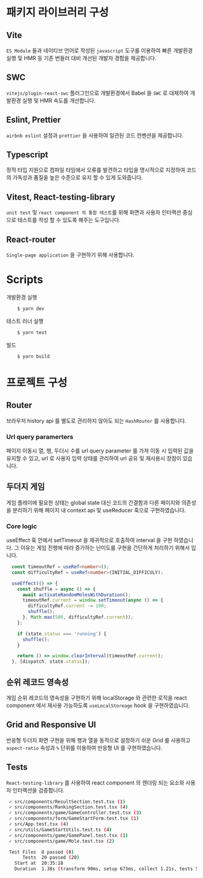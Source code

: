 # 패키지 라이브러리 구성

## Vite
`ES Module` 들과 네이티브 언어로 작성된 `javascript` 도구를 이용하여 빠른 개발환경 실행 및 HMR 등 기존 번들러 대비 개선된 개발자 경험을 제공합니다.

## SWC
`vitejs/plugin-react-swc` 플러그인으로 개발환경에서 Babel 을 `SWC` 로 대체하여 개발환경 실행 및 HMR 속도를 개선합니다.

## Eslint, Prettier
`airbnb eslint` 설정과 `prettier` 을 사용하여 일관된 코드 컨벤션을 제공합니다.

## Typescript
정적 타입 지원으로 컴파일 타임에서 오류를 발견하고 타입을 명시적으로 지정하여 코드의 가독성과 품질을 높은 수준으로 유지 할 수 있게 도와줍니다.

## Vitest, React-testing-library
`unit test` 및 `react component 의 통합 테스트`를 위해 화면과 사용자 인터랙션 중심으로 테스트를 작성 할 수 있도록 해주는 도구입니다.

## React-router
`Single-page application` 을 구현하기 위해 사용합니다.

# Scripts
개발환경 실행
```bash
    $ yarn dev
```

테스트 러너 실행
```bash
    $ yarn test
```

빌드
```bash
    $ yarn build
```

# 프로젝트 구성
## Router
 브라우저 history api 를 별도로 관리하지 않아도 되는 `HashRouter` 를 사용합니다.

### Url query paramerters
페이지 이동시 열, 행, 두더시 수를 url query parameter 를 가져 이동 시 입력된 값을 유지할 수 있고, url 로 사용자 입력 상태를 관리하여 url 공유 및 재사용시 장점이 있습니다.

## 두더지 게임
게임 플레이에 필요한 상태는 global state 대신 코드의 간결함과 다른 페이지와 의존성을 분리하기 위해 페이지 내 context api 및 useReducer 훅으로 구현하였습니다.
### Core logic
useEffect 훅 안에서 setTimeout 을 재귀적으로 호출하여 interval 을 구현 하였습니다. 그 이유는 게임 진행에 따라 증가하는 난이도를 구현을 간단하게 처리하기 위해서 입니다.

```Typescript
  const timeoutRef = useRef<number>();
  const difficultyRef = useRef<number>(INITIAL_DIFFICULY);

  useEffect(() => {
    const shuffle = async () => {
      await activateRandomMolesWithDuration();
      timeoutRef.current = window.setTimeout(async () => {
        difficultyRef.current -= 100;
        shuffle();
      }, Math.max(500, difficultyRef.current));
    };

    if (state.status === 'running') {
      shuffle();
    }

    return () => window.clearInterval(timeoutRef.current);
  }, [dispatch, state.status]);
```

## 순위 레코드 영속성
게임 순위 레코드의 영속성을 구현하기 위해 localStorage 와 관련한 로직을 react component 에서 재사용 가능하도록 `useLocalStoreage` hook 을 구현하였습니다.

## Grid and Responsive UI
반응형 두더지 화면 구현을 위해 행과 열을 동적으로 설정하기 쉬운 Grid 를 사용하고 `aspect-ratio` 속성과 `%` 단위를 이용하여 반응형 UI 를 구현하였습니다.

## Tests
`React-testing-library` 를 사용하여 react component 의 렌더링 되는 요소와 사용자 인터랙션을 검증합니다.

```bash
 ✓ src/components/ResultSection.test.tsx (1)
 ✓ src/components/RankingSection.test.tsx (4)
 ✓ src/components/game/GameController.test.tsx (3)
 ✓ src/components/form/GameStartForm.test.tsx (1)
 ✓ src/App.test.tsx (4)
 ✓ src/utils/GameStartUtils.test.ts (4)
 ✓ src/components/game/GamePanel.test.tsx (1)
 ✓ src/components/game/Mole.test.tsx (2)

 Test Files  8 passed (8)
      Tests  20 passed (20)
   Start at  20:35:18
   Duration  1.38s (transform 90ms, setup 673ms, collect 1.21s, tests 515ms)
```
